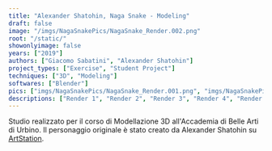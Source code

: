 ```yaml
---
title: "Alexander Shatohin, Naga Snake - Modeling"
draft: false
image: "/imgs/NagaSnakePics/NagaSnake_Render.002.png"
root: "/static/"
showonlyimage: false
years: ["2019"]
authors: ["Giacomo Sabatini", "Alexander Shatohin"]
project_types: ["Exercise", "Student Project"]
techniques: ["3D", "Modeling"]
softwares: ["Blender"]
pics: ["imgs/NagaSnakePics/NagaSnake_Render.001.png", "imgs/NagaSnakePics/NagaSnake_Render.002.png", "imgs/NagaSnakePics/NagaSnake_Render.003.png", "imgs/NagaSnakePics/NagaSnake_Render.004.png", "imgs/NagaSnakePics/NagaSnake_Render.005.png", "imgs/NagaSnakePics/alexander-shatohin-final5.jpg"]
descriptions: ["Render 1", "Render 2", "Render 3", "Render 4", "Render 5", "Reference"]
---
```


Studio realizzato per il corso di Modellazione 3D all'Accademia di Belle Arti di Urbino. Il personaggio originale è stato creato da Alexander Shatohin su [ArtStation](https://www.artstation.com/artwork/EV1m40 "Naga Snake di Alexander Shatohin" ).
